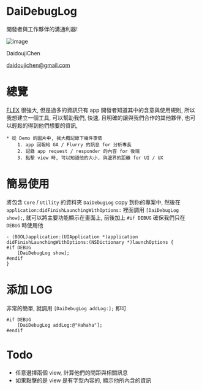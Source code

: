 DaiDebugLog
===========

開發者與工作夥伴的溝通利器!

![image](https://s3-ap-northeast-1.amazonaws.com/daidoujiminecraft/Daidouji/DaiDebugLog.gif)

DaidoujiChen

daidoujichen@gmail.com

總覽
===========
[FLEX](https://github.com/Flipboard/FLEX) 很強大, 但是過多的資訊只有 app 開發者知道其中的含意與使用規則, 所以我想建立一個工具, 可以幫助我們, 快速, 且明確的讓與我們合作的其他夥伴, 也可以輕鬆的得到他們想要的資訊, 

	* 從 Demo 的圖片中, 我大概記錄下幾件事情
		1. app 回報給 GA / Flurry 的訊息 for 分析專長
		2. 記錄 app request / responder 的內容 for 後端
		3. 點擊 view 時, 可以知道他的大小, 與邊界的距離 for UI / UX

簡易使用
===========
將包含 `Core` / `Utility` 的資料夾 `DaiDebugLog` copy 到你的專案中, 然後在 `application:didFinishLaunchingWithOptions:` 裡面調用 `[DaiDebugLog show];`, 就可以將主要功能顯示在畫面上, 前後加上 `#if DEBUG` 確保我們只在 `DEBUG` 時使用他

`````
- (BOOL)application:(UIApplication *)application didFinishLaunchingWithOptions:(NSDictionary *)launchOptions {
#if DEBUG
	[DaiDebugLog show];
#endif
}
`````

添加 LOG
===========
非常的簡單, 就調用 `[DaiDebugLog addLog:];` 即可

`````
#if DEBUG
	[DaiDebugLog addLog:@"Hahaha"];
#endif
`````

Todo
===========
- 任意選擇兩個 view, 計算他們的間距與相關訊息
- 如果點擊的是 view 是有字型內容的, 顯示他所內含的資訊